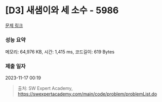 # [D3] 새샘이와 세 소수 - 5986 

[문제 링크](https://swexpertacademy.com/main/code/problem/problemDetail.do?contestProbId=AWaJ3q8qV-4DFAUQ) 

### 성능 요약

메모리: 64,976 KB, 시간: 1,415 ms, 코드길이: 619 Bytes

### 제출 일자

2023-11-17 00:19



> 출처: SW Expert Academy, https://swexpertacademy.com/main/code/problem/problemList.do